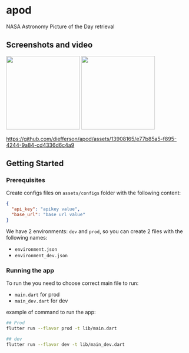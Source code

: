 # apod

NASA Astronomy Picture of the Day retrieval

## Screenshots and video

<img src="https://github.com/diefferson/apod/assets/13908165/830c9ba2-c376-40e8-9876-fbfe49ed79b2" width=200/>
<img src="https://github.com/diefferson/apod/assets/13908165/24296a49-c659-4c03-8d05-bc84f8929dff" width=200/>

https://github.com/diefferson/apod/assets/13908165/e77b85a5-f895-4244-9a84-cd4336d6c4a9


## Getting Started


### Prerequisites

Create configs files on `assets/configs` folder with the following content:

```json
{
  "api_key": "apikey value",
  "base_url": "base url value"
}
```

We have 2 environments: `dev` and `prod`, so you can create 2 files with the following names:

 - `environment.json`
 - `environment_dev.json`

### Running the app

To run the you need to choose correct main file to run:

 - `main.dart` for prod
 - `main_dev.dart` for dev

example of command to run the app:

```bash
## Prod
flutter run --flavor prod -t lib/main.dart

## dev
flutter run --flavor dev -t lib/main_dev.dart

```
